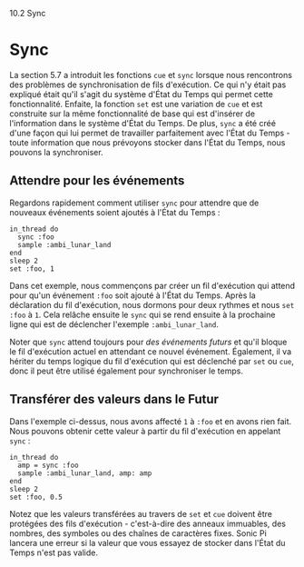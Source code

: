 10.2 Sync

# Sync

La section 5.7 a introduit les fonctions `cue` et `sync` lorsque nous rencontrons des problèmes de synchronisation de fils d'exécution. Ce qui n'y était pas expliqué était qu'il s'agit du système d'État du Temps qui permet cette fonctionnalité. Enfaite, la fonction `set` est une variation de `cue` et est construite sur la même fonctionnalité de base qui est d'insérer de l'information dans le système d'État du Temps. De plus, `sync` a été créé d'une façon qui lui permet de travailler parfaitement avec l'État du Temps - toute information que nous prévoyons stocker dans l'État du Temps, nous pouvons la synchroniser.

## Attendre pour les événements

Regardons rapidement comment utiliser `sync` pour attendre que de nouveaux événements soient ajoutés à l'État du Temps :

```
in_thread do
  sync :foo
  sample :ambi_lunar_land
end
sleep 2
set :foo, 1
```

Dans cet exemple, nous commençons par créer un fil d'exécution qui attend pour qu'un événement `:foo` soit ajouté à l'État du Temps. Après la déclaration du fil d'exécution, nous dormons pour deux rythmes et nous `set` `:foo` à `1`. Cela relâche ensuite le `sync` qui se rend ensuite à la prochaine ligne qui est de déclencher l'exemple `:ambi_lunar_land`.

Noter que `sync` attend toujours pour *des événements futurs* et qu'il bloque le fil d'exécution actuel en attendant ce nouvel événement. Également, il va hériter du temps logique du fil d'exécution qui est déclenché par `set` ou `cue`, donc il peut être utilisé également pour synchroniser le temps.

## Transférer des valeurs dans le Futur

Dans l'exemple ci-dessus, nous avons affecté `1` à `:foo` et en avons rien fait. Nous pouvons obtenir cette valeur à partir du fil d'exécution en appelant `sync` :

```
in_thread do
  amp = sync :foo
  sample :ambi_lunar_land, amp: amp
end
sleep 2
set :foo, 0.5
```

Notez que les valeurs transférées au travers de `set` et `cue` doivent être protégées des fils d'exécution - c'est-à-dire des anneaux immuables, des nombres, des symboles ou des chaînes de caractères fixes. Sonic Pi lancera une erreur si la valeur que vous essayez de stocker dans l'État du Temps n'est pas valide.
